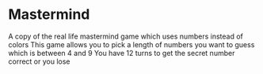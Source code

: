 # Mastermind

 A copy of the real life mastermind game which uses numbers instead of colors 
 This game allows you to pick a length of numbers you want to guess which is between 4 and 9
 You have 12 turns to get the secret number correct or you lose
